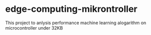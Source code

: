 # edge-computing-mikrontroller
This project to anlysis performance machine learning alogarithm on microcontroller under 32KB
